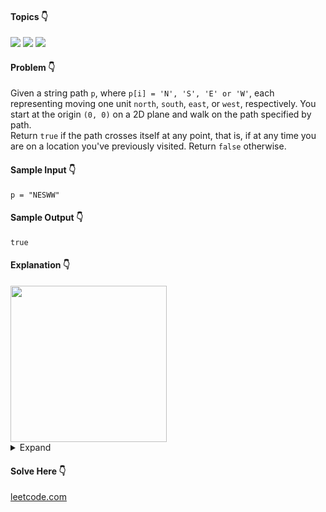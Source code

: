 #### Topics :point_down:
![](https://img.shields.io/badge/-hash--map-wheat) 
![](https://img.shields.io/badge/-hash--set-wheat)
![](https://img.shields.io/badge/-string-wheat)

#### Problem :point_down:
Given a string path `p`, where `p[i] = 'N', 'S', 'E' or 'W'`, each representing moving one unit `north`, `south`, `east`, or `west`, respectively. You start at the origin `(0, 0)` on a 2D plane and walk on the path specified by path.  
Return `true` if the path crosses itself at any point, that is, if at any time you are on a location you've previously visited. Return `false` otherwise.
#### Sample Input :point_down:
```
p = "NESWW"
```
#### Sample Output :point_down:
```
true
```
#### Explanation :point_down:
<img src="https://assets.leetcode.com/uploads/2020/06/10/screen-shot-2020-06-10-at-123843-pm.png" width="250">
<details>
<summary>Expand</summary>

#### Python :point_down:
```py
def solve(p):
    d = {'00': True}
    x, y = 0, 0
    for i in p:
        if i == 'N':
            y += 1
            t = str(x) + str(y)
            if d.get(t, False):
                return True
            d[t] = True
        elif i == 'S':
            y -= 1
            t = str(x) + str(y)
            if d.get(t, False):
                return True
            d[t] = True
        elif i == 'E':
            x += 1
            t = str(x) + str(y)
            if d.get(t, False):
                return True
            d[t] = True
        else:
            x -= 1
            t = str(x) + str(y)
            if d.get(t, False):
                return True
            d[t] = True

    return False
```
#### Time Complexity :point_down:
```
O(n)
```
#### Space Complexity :point_down:
```
O(n)
```
#### Python :point_down:
```py
def solve(p):
    v = set() # visited
    x, y = 0, 0
    v.add((x, y))
    for i in p:
        if i == 'N':
            y += 1
            if (x, y) in v:
                return True
            v.add((x, y))
        elif i == 'S':
            y -= 1
            if (x, y) in v:
                return True
            v.add((x, y))
        elif i == 'E':
            x += 1
            if (x, y) in v:
                return True
            v.add((x, y))
        else:
            x -= 1
            if (x, y) in v:
                return True
            v.add((x, y))

    return False
```
#### Time Complexity :point_down:
```
O(n)
```
#### Space Complexity :point_down:
```
O(n)
```
</details>

#### Solve Here :point_down:
[leetcode.com](https://leetcode.com/problems/path-crossing/)
